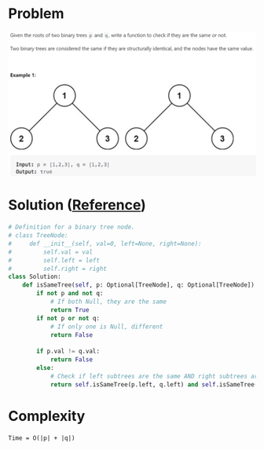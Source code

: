 # Problem
![](../problems/100-same-tree.png)

# Solution ([Reference](https://youtu.be/vRbbcKXCxOw))
```python
# Definition for a binary tree node.
# class TreeNode:
#     def __init__(self, val=0, left=None, right=None):
#         self.val = val
#         self.left = left
#         self.right = right
class Solution:
    def isSameTree(self, p: Optional[TreeNode], q: Optional[TreeNode]) -> bool:
        if not p and not q: 
            # If both Null, they are the same
            return True
        if not p or not q:
            # If only one is Null, different
            return False 

        if p.val != q.val:
            return False
        else:
            # Check if left subtrees are the same AND right subtrees are the same
            return self.isSameTree(p.left, q.left) and self.isSameTree(p.right, q.right)
```

# Complexity
```
Time = O(|p| + |q|)
```